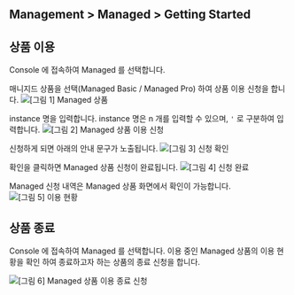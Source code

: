 ## Management > Managed > Getting Started

## 상품 이용 
Console 에 접속하여 Managed 를 선택합니다. 

매니지드 상품을 선택(Managed Basic / Managed Pro) 하여 상품 이용 신청을 합니다. 
![[그림 1] Managed 상품](http://static.toastoven.net/prod_managed/managed_1.jpg)

instance 명을 입력합니다. 
instance 명은 n 개를 입력할 수 있으며, `'` 로 구분하여 입력합니다. 
![[그림 2] Managed 상품 이용 신청](http://static.toastoven.net/prod_managed/managed_2.jpg)

신청하게 되면 아래의 안내 문구가 노출됩니다. 
![[그림 3] 신청 확인](http://static.toastoven.net/prod_managed/managed_3.jpg)

확인을 클릭하면 Managed 상품 신청이 완료됩니다. 
![[그림 4] 신청 완료](http://static.toastoven.net/prod_managed/managed_4.jpg)

Managed 신청 내역은 Managed 상품 화면에서 확인이 가능합니다. 
![[그림 5] 이용 현황](http://static.toastoven.net/prod_managed/managed_5.jpg)

## 상품 종료 
Console 에 접속하여 Managed 를 선택합니다.
이용 중인 Managed 상품의 이용 현황을 확인 하여 종료하고자 하는 상품의 종료 신청을 합니다. 

![[그림 6] Managed 상품 이용 종료 신청](http://static.toastoven.net/prod_managed/managed_6.jpg)








